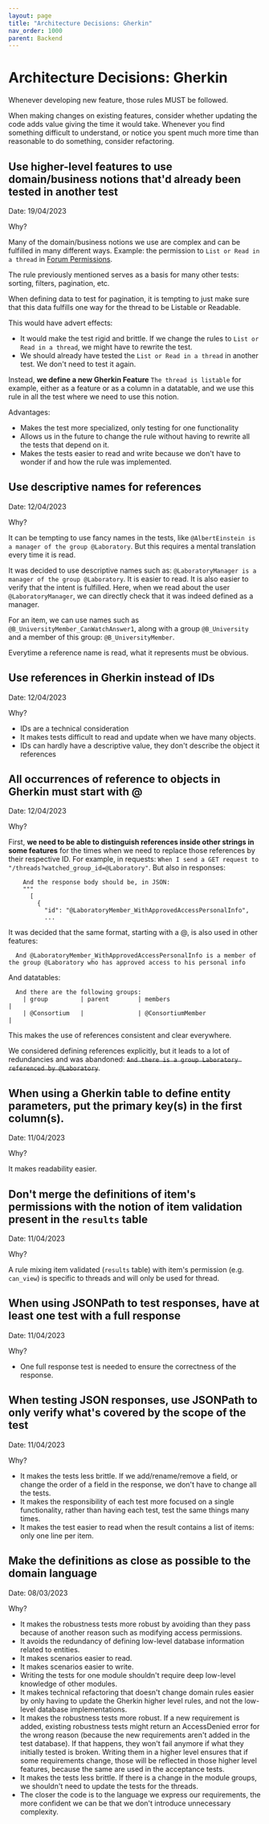 ```yaml
---
layout: page
title: "Architecture Decisions: Gherkin"
nav_order: 1000
parent: Backend
---
```


# Architecture Decisions: Gherkin

Whenever developing new feature, those rules MUST be followed.

When making changes on existing features, consider whether updating the code adds value giving the time it would take.
Whenever you find something difficult to understand, or notice you spent much more time than reasonable to do something, consider refactoring.


## Use higher-level features to use domain/business notions that'd already been tested in another test

Date: 19/04/2023

Why?

Many of the domain/business notions we use are complex and can be fulfilled in many different ways.
Example:
the permission to `List or Read in a thread` in [Forum Permissions](/algorea-devdoc/forum/forum-perm/).

The rule previously mentioned serves as a basis for many other tests: sorting, filters, pagination, etc.

When defining data to test for pagination,
it is tempting to just make sure that this data fulfills one way for the thread to be Listable or Readable.

This would have advert effects:
- It would make the test rigid and brittle. If we change the rules to `List or Read in a thread`, we might have to rewrite the test.
- We should already have tested the `List or Read in a thread` in another test. We don't need to test it again.

Instead, **we define a new Gherkin Feature** `The thread is listable` for example,
either as a feature or as a column in a datatable,
and we use this rule in all the test where we need to use this notion.

Advantages:
- Makes the test more specialized, only testing for one functionality
- Allows us in the future to change the rule without having to rewrite all the tests that depend on it.
- Makes the tests easier to read and write because we don't have to wonder if and how the rule was implemented.


## Use descriptive names for references

Date: 12/04/2023

Why?

It can be tempting to use fancy names in the tests, like `@AlbertEinstein is a manager of the group @Laboratory`.
But this requires a mental translation every time it is read.

It was decided to use descriptive names such as: `@LaboratoryManager is a manager of the group @Laboratory`.
It is easier to read.
It is also easier to verify that the intent is fulfilled.
Here, when we read about the user `@LaboratoryManager`, we can directly check that it was indeed defined as a manager.

For an item, we can use names such as `@B_UniversityMember_CanWatchAnswer1`,
along with a group `@B_University` and a member of this group: `@B_UniversityMember`.

Everytime a reference name is read, what it represents must be obvious.


## Use references in Gherkin instead of IDs

Date: 12/04/2023

Why?

- IDs are a technical consideration
- It makes tests difficult to read and update when we have many objects.
- IDs can hardly have a descriptive value, they don't describe the object it references


## All occurrences of reference to objects in Gherkin must start with @

Date: 12/04/2023

Why?

First,
**we need to be able to distinguish references inside other strings in some features** for the times
when we need to replace those references by their respective ID.
For example, in requests: `When I send a GET request to "/threads?watched_group_id=@Laboratory"`.
But also in responses:
```
    And the response body should be, in JSON:
    """
      [
        {
          "id": "@LaboratoryMember_WithApprovedAccessPersonalInfo",
          ...
```

It was decided that the same format, starting with a @, is also used in other features:

```
  And @LaboratoryMember_WithApprovedAccessPersonalInfo is a member of the group @Laboratory who has approved access to his personal info
```

And datatables:

```
  And there are the following groups:
    | group         | parent        | members                                               |
    | @Consortium   |               | @ConsortiumMember                                     |
```

This makes the use of references consistent and clear everywhere.

We considered defining references explicitly,
but it leads to a lot of redundancies and was abandoned:
~~`And there is a group Laboratory referenced by @Laboratory`~~.


## When using a Gherkin table to define entity parameters, put the primary key(s) in the first column(s).

Date: 11/04/2023

Why?

It makes readability easier.


## Don't merge the definitions of item's permissions with the notion of item validation present in the `results` table

Date: 11/04/2023

Why?

A rule mixing item validated (`results` table) with item's permission
(e.g. `can_view`) is specific to threads and will only be used for thread.


## When using JSONPath to test responses, have at least one test with a full response

Date: 11/04/2023

Why?

- One full response test is needed to ensure the correctness of the response.


## When testing JSON responses, use JSONPath to only verify what's covered by the scope of the test

Date: 11/04/2023

Why?

- It makes the tests less brittle. If we add/rename/remove a field, or change the order of a field in the response, we don't have to change all the tests.
- It makes the responsibility of each test more focused on a single functionality, rather than having each test, test the same things many times.
- It makes the test easier to read when the result contains a list of items: only one line per item.


## Make the definitions as close as possible to the domain language

Date: 08/03/2023

Why?

- It makes the robustness tests more robust by avoiding than they pass because of another reason such as modifying access permissions.
- It avoids the redundancy of defining low-level database information related to entities.
- It makes scenarios easier to read.
- It makes scenarios easier to write.
- Writing the tests for one module shouldn't require deep low-level knowledge of other modules.
- It makes technical refactoring that doesn't change domain rules easier by only having to update the Gherkin higher level rules, and not the low-level database implementations.
- It makes the robustness tests more robust. If a new requirement is added, existing robustness tests might return an AccessDenied error for the wrong reason (because the new requirements aren't added in the test database). If that happens, they won't fail anymore if what they initially tested is broken. Writing them in a higher level ensures that if some requirements change, those will be reflected in those higher level features, because the same are used in the acceptance tests.
- It makes the tests less brittle. If there is a change in the module groups, we shouldn't need to update the tests for the threads.
- The closer the code is to the language we express our requirements, the more confident we can be that we don't introduce unnecessary complexity.
